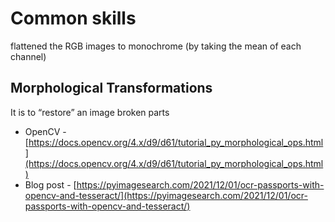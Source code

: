 # Common skills

flattened the RGB images to monochrome (by taking the mean of each channel)

## **Morphological Transformations**

It is to “restore”  an image broken parts

- OpenCV - [https://docs.opencv.org/4.x/d9/d61/tutorial_py_morphological_ops.html](https://docs.opencv.org/4.x/d9/d61/tutorial_py_morphological_ops.html)
- Blog post - [https://pyimagesearch.com/2021/12/01/ocr-passports-with-opencv-and-tesseract/](https://pyimagesearch.com/2021/12/01/ocr-passports-with-opencv-and-tesseract/)